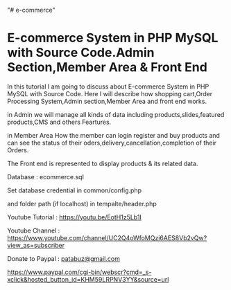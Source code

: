 "# e-commerce" 

E-commerce System in PHP MySQL with Source Code.Admin Section,Member Area & Front End
======================================================================================

In this  tutorial I am going to discuss about E-commerce System in PHP MySQL with Source Code.
Here I will describe how shopping cart,Order Processing System,Admin section,Member Area and front end works.

in Admin we will manage all kinds of data including products,slides,featured products,CMS and others Feartures.

in Member Area How the member can login register and buy products and can see the status of their oders,delivery,cancellation,completion of their Orders.

The Front end is represented to display products & its related data.

Database : ecommerce.sql

Set database credential in common/config.php

and folder path (if localhost) in tempalte/header.php 


Youtube Tutorial : https://youtu.be/EotH1z5Lb1I

Youtube Channel : https://www.youtube.com/channel/UC2Q4oWfoMQzi6AES8Vb2vQw?view_as=subscriber

Donate to Paypal : patabuz@gmail.com

https://www.paypal.com/cgi-bin/webscr?cmd=_s-xclick&hosted_button_id=KHM59LRPNV3YY&source=url
